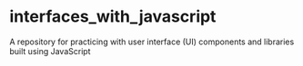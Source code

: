 # interfaces_with_javascript
A repository for practicing with user interface (UI) components and libraries built using JavaScript
